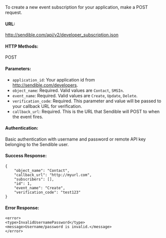 To create a new event subscription for your application, make a POST request.

#### URL: ####
http://sendible.com/api/v2/developer_subscription.json

#### HTTP Methods: ####
POST

#### Parameters: ####
  * `application_id`: Your application id from http://sendible.com/developers.
  * `object_name`: Required. Valid values are `Contact`, `SMSIn`.
  * `event_name`: Required. Valid values are `Create`, `Update`, `Delete`.
  * `verification_code`: Required. This parameter and value will be passed to your callback URL for verification.
  * `callback_url`: Required. This is the URL that Sendible will POST to when the event fires.

#### Authentication: ####
Basic authentication with username and password or remote API key belonging to the Sendible user.

#### Success Response: ####
```
{
    "object_name": "Contact",
    "callback_url": "http://myurl.com",
    "subscribers": [],
    "id": 1,
    "event_name": "Create",
    "verification_code": "test123"
}
```


#### Error Response: ####
```
<error>
<type>InvalidUsernamePassword</type>
<message>Username/password is invalid.</message>
</error>
```